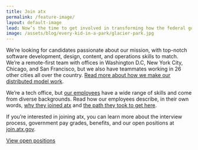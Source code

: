 ```yaml
---
title: Join atx
permalink: /feature-image/
layout: default-image
lead: Now’s the time to get involved in transforming how the federal government does technology. Join the digital services movement.
image: /assets/blog/every-kid-in-a-park/glacier-park.jpg
---
```


We’re looking for candidates passionate about our mission, with
top-notch software development, design, content, and operations skills
to match. We’re a remote-first team with offices in Washington D.C, New
York City, Chicago, and San Francisco, but we also have teammates working in 26 other cities all over the country. [Read more about how
we make our distributed model
work](https://atx.gsa.gov/2015/10/15/best-practices-for-distributed-teams/).

We’re a tech office, but [our employees](https://atx.gsa.gov/team/)
have a wide range of skills and come from diverse backgrounds. Read how
our employees describe, in their own words, [why they joined
atx](https://atx.gsa.gov/2016/03/21/we-asked-100-of-our-coworkers-why-did-you-join-atx/)
and [the path they took to get
here](https://atx.gsa.gov/2016/03/22/what-was-your-path-to-atx/).

If you’re interested in joining atx, you can learn more about the
interview process, government pay grades, benefits, and our open
positions at
[join.atx.gov](https://pages.atx.gov/joining-atx/index.html).

<a class="usa-button" href="https://pages.atx.gov/joining-atx/open-positions/">View open positions</a>